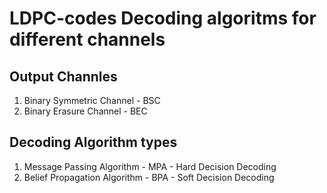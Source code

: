 # LDPC-codes Decoding algoritms for different channels

## Output Channles 
1) Binary Symmetric Channel - BSC
2) Binary Erasure Channel - BEC

## Decoding Algorithm types 
1) Message Passing Algorithm - MPA - Hard Decision Decoding
2) Belief Propagation Algorithm - BPA - Soft Decision Decoding
